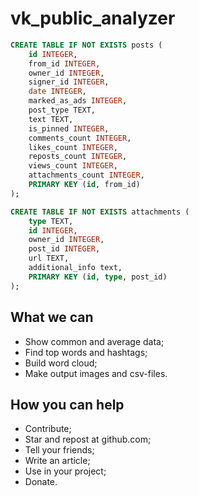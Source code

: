 # vk_public_analyzer

```sql
CREATE TABLE IF NOT EXISTS posts (
    id INTEGER,
    from_id INTEGER,
    owner_id INTEGER,
    signer_id INTEGER,
    date INTEGER,
    marked_as_ads INTEGER,
    post_type TEXT,
    text TEXT,
    is_pinned INTEGER,
    comments_count INTEGER,
    likes_count INTEGER,
    reposts_count INTEGER,
    views_count INTEGER,
    attachments_count INTEGER,
    PRIMARY KEY (id, from_id)
);

CREATE TABLE IF NOT EXISTS attachments (
    type TEXT,
    id INTEGER,
    owner_id INTEGER,
    post_id INTEGER,
    url TEXT,
    additional_info text,
    PRIMARY KEY (id, type, post_id)
);
```

## What we can

- Show common and average data;
- Find top words and hashtags;
- Build word cloud;
- Make output images and csv-files.

## How you can help

- Contribute;
- Star and repost at github.com;
- Tell your friends;
- Write an article;
- Use in your project;
- Donate.
